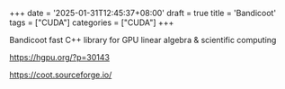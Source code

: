 +++
date = '2025-01-31T12:45:37+08:00'
draft = true
title = 'Bandicoot'
tags = ["CUDA"]
categories = ["CUDA"]
+++


Bandicoot
fast C++ library for GPU linear algebra & scientific computing 

https://hgpu.org/?p=30143

https://coot.sourceforge.io/

